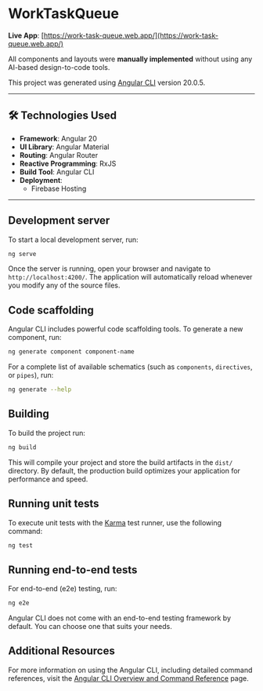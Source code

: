 # WorkTaskQueue

**Live App**: [https://work-task-queue.web.app/](https://work-task-queue.web.app/) 

All components and layouts were **manually implemented** without using any AI-based design-to-code tools.

This project was generated using [Angular CLI](https://github.com/angular/angular-cli) version 20.0.5.

---

## 🛠️ Technologies Used

- **Framework**: Angular 20
- **UI Library**: Angular Material
- **Routing**: Angular Router
- **Reactive Programming**: RxJS
- **Build Tool**: Angular CLI
- **Deployment**:
  - Firebase Hosting

---

## Development server

To start a local development server, run:

```bash
ng serve
```

Once the server is running, open your browser and navigate to `http://localhost:4200/`. The application will automatically reload whenever you modify any of the source files.

## Code scaffolding

Angular CLI includes powerful code scaffolding tools. To generate a new component, run:

```bash
ng generate component component-name
```

For a complete list of available schematics (such as `components`, `directives`, or `pipes`), run:

```bash
ng generate --help
```

## Building

To build the project run:

```bash
ng build
```

This will compile your project and store the build artifacts in the `dist/` directory. By default, the production build optimizes your application for performance and speed.

## Running unit tests

To execute unit tests with the [Karma](https://karma-runner.github.io) test runner, use the following command:

```bash
ng test
```

## Running end-to-end tests

For end-to-end (e2e) testing, run:

```bash
ng e2e
```

Angular CLI does not come with an end-to-end testing framework by default. You can choose one that suits your needs.

## Additional Resources

For more information on using the Angular CLI, including detailed command references, visit the [Angular CLI Overview and Command Reference](https://angular.dev/tools/cli) page.
